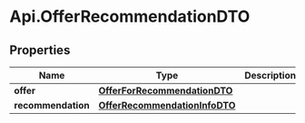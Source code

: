 # Api.OfferRecommendationDTO

## Properties

Name | Type | Description | Notes
------------ | ------------- | ------------- | -------------
**offer** | [**OfferForRecommendationDTO**](OfferForRecommendationDTO.md) |  | [optional] 
**recommendation** | [**OfferRecommendationInfoDTO**](OfferRecommendationInfoDTO.md) |  | [optional] 


